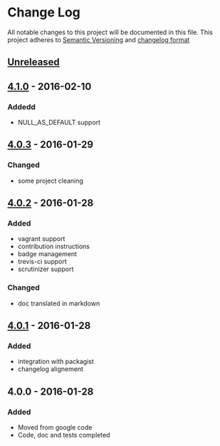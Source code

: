 # Change Log
All notable changes to this project will be documented in this file.
This project adheres to [Semantic Versioning](http://semver.org/) and [changelog format](http://keepachangelog.com/)

## [Unreleased]

## [4.1.0] - 2016-02-10
### Addedd
-  NULL_AS_DEFAULT support

## [4.0.3] - 2016-01-29
### Changed
- some project cleaning


## [4.0.2] - 2016-01-28
### Added
- vagrant support
- contribution instructions
- badge management
- trevis-ci support
- scrutinizer support
### Changed
- doc translated in markdown

## [4.0.1] - 2016-01-28
### Added
- integration with packagist
- changelog alignement


## 4.0.0 - 2016-01-28
### Added
- Moved from google code
- Code, doc and tests completed

[Unreleased]:  https://github.com/linkeddatacenter/BOTK-context/compare/4.1.0...HEAD
[4.1.0]:  https://github.com/linkeddatacenter/BOTK-context/compare/4.0.3...4.1.0
[4.0.3]:  https://github.com/linkeddatacenter/BOTK-context/compare/4.0.2...4.0.3
[4.0.2]:  https://github.com/linkeddatacenter/BOTK-context/compare/4.0.1...4.0.2
[4.0.1]:  https://github.com/linkeddatacenter/BOTK-context/compare/4.0.0...4.0.1
